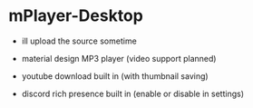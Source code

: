 # mPlayer-Desktop
- ill upload the source sometime

- material design MP3 player (video support planned)
- youtube download built in (with thumbnail saving)
- discord rich presence built in (enable or disable in settings)
